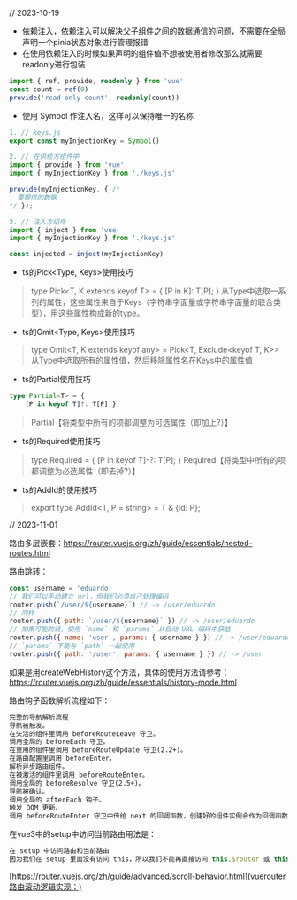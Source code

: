 // 2023-10-19

* 依赖注入，依赖注入可以解决父子组件之间的数据通信的问题，不需要在全局声明一个pinia状态对象进行管理报错
* 在使用依赖注入的时候如果声明的组件值不想被使用者修改那么就需要readonly进行包装
```ts
import { ref, provide, readonly } from 'vue'
const count = ref(0)
provide('read-only-count', readonly(count))
```

* 使用 Symbol 作注入名，这样可以保持唯一的名称

```ts
1. // keys.js
export const myInjectionKey = Symbol()
```
```ts
2. // 在供给方组件中
import { provide } from 'vue'
import { myInjectionKey } from './keys.js'

provide(myInjectionKey, { /*
  要提供的数据
*/ });
```
```ts
3. // 注入方组件
import { inject } from 'vue'
import { myInjectionKey } from './keys.js'

const injected = inject(myInjectionKey)
```

* ts的Pick<Type, Keys>使用技巧
> type Pick<T, K extends keyof T> = {
    [P in K]: T[P];
}
> 从Type中选取一系列的属性，这些属性来自于Keys（字符串字面量或字符串字面量的联合类型），用这些属性构成新的type。

* ts的Omit<Type, Keys>使用技巧
> type Omit<T, K extends keyof any> = Pick<T, Exclude<keyof T, K>>
> 从Type中选取所有的属性值，然后移除属性名在Keys中的属性值


* ts的Partial<Type>使用技巧


```ts
type Partial<T> = {
    [P in keyof T]?: T[P];}
```

> Partial【将类型中所有的项都调整为可选属性（即加上?）】

* ts的Required<type>使用技巧
>  type Required<T> = {
    [P in keyof T]-?: T[P];
}
> Required【将类型中所有的项都调整为必选属性（即去掉?）】

* ts的AddId的使用技巧
> export type AddId<T, P = string> = T & {id: P};


// 2023-11-01

路由多层嵌套：https://router.vuejs.org/zh/guide/essentials/nested-routes.html

路由跳转：


```js
const username = 'eduardo'
// 我们可以手动建立 url，但我们必须自己处理编码
router.push(`/user/${username}`) // -> /user/eduardo
// 同样
router.push({ path: `/user/${username}` }) // -> /user/eduardo
// 如果可能的话，使用 `name` 和 `params` 从自动 URL 编码中获益
router.push({ name: 'user', params: { username } }) // -> /user/eduardo
// `params` 不能与 `path` 一起使用
router.push({ path: '/user', params: { username } }) // -> /user
```


如果是用createWebHistory这个方法，具体的使用方法请参考：https://router.vuejs.org/zh/guide/essentials/history-mode.html


路由钩子函数解析流程如下：

```md
完整的导航解析流程
导航被触发。
在失活的组件里调用 beforeRouteLeave 守卫。
调用全局的 beforeEach 守卫。
在重用的组件里调用 beforeRouteUpdate 守卫(2.2+)。
在路由配置里调用 beforeEnter。
解析异步路由组件。
在被激活的组件里调用 beforeRouteEnter。
调用全局的 beforeResolve 守卫(2.5+)。
导航被确认。
调用全局的 afterEach 钩子。
触发 DOM 更新。
调用 beforeRouteEnter 守卫中传给 next 的回调函数，创建好的组件实例会作为回调函数的参数传入。
```


在vue3中的setup中访问当前路由用法是：
```ts
在 setup 中访问路由和当前路由
因为我们在 setup 里面没有访问 this，所以我们不能再直接访问 this.$router 或 this.$route。作为替代，我们使用 useRouter 和 useRoute 函数：
```


[https://router.vuejs.org/zh/guide/advanced/scroll-behavior.html](vuerouter路由滚动逻辑实现：)




















